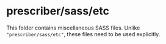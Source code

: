 # prescriber/sass/etc

This folder contains miscellaneous SASS files. Unlike `"prescriber/sass/etc"`, these files
need to be used explicitly.
